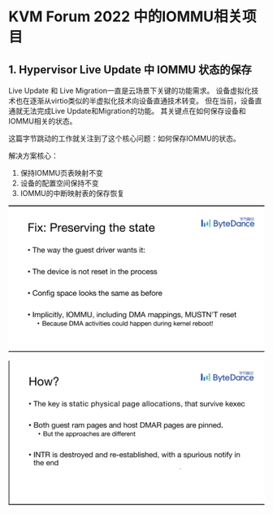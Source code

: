 
# KVM Forum 2022 中的IOMMU相关项目


## 1. Hypervisor Live Update 中 IOMMU 状态的保存

Live Update 和 Live Migration一直是云场景下关键的功能需求。
设备虚拟化技术也在逐渐从virtio类似的半虚拟化技术向设备直通技术转变。
但在当前，设备直通就无法完成Live Update和Migration的功能。
其关键点在如何保存设备和IOMMU相关的状态。

这篇字节跳动的工作就关注到了这个核心问题：如何保存IOMMU的状态。

解决方案核心：
1. 保持IOMMU页表映射不变
2. 设备的配置空间保持不变
3. IOMMU的中断映射表的保存恢复

![问题关键点](./img/kvm-forum-2022-iommu-preserving.png)

![解决方案的关键点](./img/kvm-forum-2022-iommu-preserving-solution.png)